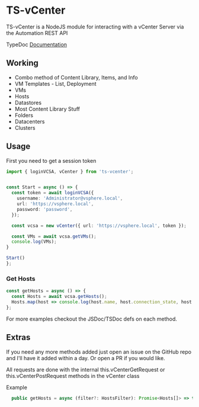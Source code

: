 # TS-vCenter

TS-vCenter is a NodeJS module for interacting with a vCenter Server via the Automation REST API

TypeDoc [Documentation](https://kristianfjones.github.io/TS-vCenter/docs/classes/_vcenter_.vcenter.html)

## Working

- Combo method of Content Library, Items, and Info
- VM Templates - List, Deployment
- VMs
- Hosts
- Datastores
- Most Content Library Stuff
- Folders
- Datacenters
- Clusters

## Usage

First you need to get a session token

```typescript
import { loginVCSA, vCenter } from 'ts-vcenter';


const Start = async () => {
  const token = await loginVCSA({
    username: 'Administrator@vsphere.local',
    url: 'https://vsphere.local',
    password: 'password',
  });

  const vcsa = new vCenter({ url: 'https://vsphere.local', token });

  const VMs = await vcsa.getVMs();
  console.log(VMs);
}

Start()
};
```

### Get Hosts

```typescript
const getHosts = async () => {
  const Hosts = await vcsa.getHosts();
  Hosts.map(host => console.log(host.name, host.connection_state, host.power_state));
};
```

For more examples checkout the JSDoc/TSDoc defs on each method.

## Extras

If you need any more methods added just open an issue on the GitHub repo and I'll have it added within a day. Or open a PR if you would like.

All requests are done with the internal this.vCenterGetRequest or this.vCenterPostRequest methods in the vCenter class

Example

```typescript
  public getHosts = async (filter?: HostsFilter): Promise<Hosts[]> => this.vCenterGetRequest('/vcenter/host', filter);
```
